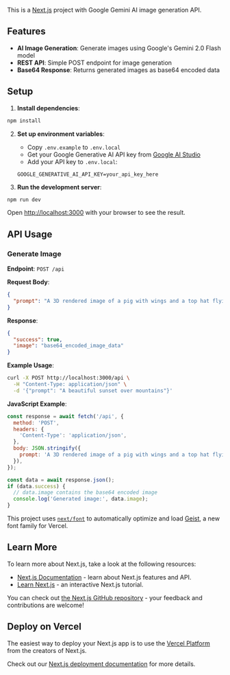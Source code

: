 This is a [Next.js](https://nextjs.org) project with Google Gemini AI image generation API.

## Features

- **AI Image Generation**: Generate images using Google's Gemini 2.0 Flash model
- **REST API**: Simple POST endpoint for image generation
- **Base64 Response**: Returns generated images as base64 encoded data

## Setup

1. **Install dependencies**:
```bash
npm install
```

2. **Set up environment variables**:
   - Copy `.env.example` to `.env.local`
   - Get your Google Generative AI API key from [Google AI Studio](https://aistudio.google.com/app/apikey)
   - Add your API key to `.env.local`:
   ```
   GOOGLE_GENERATIVE_AI_API_KEY=your_api_key_here
   ```

3. **Run the development server**:
```bash
npm run dev
```

Open [http://localhost:3000](http://localhost:3000) with your browser to see the result.

## API Usage

### Generate Image

**Endpoint**: `POST /api`

**Request Body**:
```json
{
  "prompt": "A 3D rendered image of a pig with wings and a top hat flying over a futuristic sci-fi city with lots of greenery"
}
```

**Response**:
```json
{
  "success": true,
  "image": "base64_encoded_image_data"
}
```

**Example Usage**:
```bash
curl -X POST http://localhost:3000/api \
  -H "Content-Type: application/json" \
  -d '{"prompt": "A beautiful sunset over mountains"}'
```

**JavaScript Example**:
```javascript
const response = await fetch('/api', {
  method: 'POST',
  headers: {
    'Content-Type': 'application/json',
  },
  body: JSON.stringify({
    prompt: 'A 3D rendered image of a pig with wings and a top hat flying over a futuristic sci-fi city with lots of greenery'
  }),
});

const data = await response.json();
if (data.success) {
  // data.image contains the base64 encoded image
  console.log('Generated image:', data.image);
}
```

This project uses [`next/font`](https://nextjs.org/docs/app/building-your-application/optimizing/fonts) to automatically optimize and load [Geist](https://vercel.com/font), a new font family for Vercel.

## Learn More

To learn more about Next.js, take a look at the following resources:

- [Next.js Documentation](https://nextjs.org/docs) - learn about Next.js features and API.
- [Learn Next.js](https://nextjs.org/learn) - an interactive Next.js tutorial.

You can check out [the Next.js GitHub repository](https://github.com/vercel/next.js) - your feedback and contributions are welcome!

## Deploy on Vercel

The easiest way to deploy your Next.js app is to use the [Vercel Platform](https://vercel.com/new?utm_medium=default-template&filter=next.js&utm_source=create-next-app&utm_campaign=create-next-app-readme) from the creators of Next.js.

Check out our [Next.js deployment documentation](https://nextjs.org/docs/app/building-your-application/deploying) for more details.
